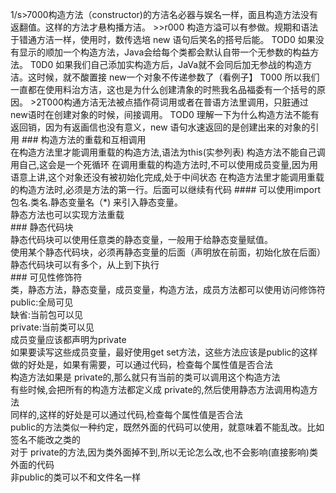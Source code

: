 1/s>7000构造方法（constructor)的方洁名必器与娱名一样，面且构造方法没有返翻值。这样的方法才悬构播方洁。
    >>r000 构造方溢可以有参做。规期和语法于错通方洁一样，使用时，数传选培 new 语句后笑名的搭号后能。
    TOD0 如果没有显示的顺加一个构造方法，Java会给每个类都会默认自带一个无参数的构益方法。
    T0D0 如果我们自己添加实构造方后，JaVa就不会同后加无参战的构造方洁。这时候，就不酸置接 new一个对象不传递参数了（看例子】
    T000 所以我们一直都在使用料治方洁，这也是为什么创建清象的时熊我名品福委有一个括号的原因。
    >2T000构通方洁无法被点插作荷词用或者在普语方法里调用，只脏通过 new语时在创建对象的时候，间接调用。
    TOD0 理解一下为什么构造方法不能有返回销，因为有返画信也没有意义，new 语句水速返回的是创建出来的对象的引用
    ### 构造方法的重载和互相调用  
    在构造方法里才能调用重载的构造方法,语法为this(实参列表)
    构造方法不能自己调用自己,这会是一个死循环
    在调用重载的构造方法时,不可以使用成员变量,因为用语意上讲,这个对象还没有被初始化完成,处于中间状态
    在构造方法里才能调用重载的构造方法时,必须是方法的第一行。后面可以继续有代码
    #### 可以使用import 包名.类名.静态变量名（*) 来引入静态变量。  
    静态方法也可以实现方法重载  
    ### 静态代码块  
    静态代码块可以使用任意类的静态变量，一般用于给静态变量赋值。  
    使用某个静态代码块，必须再静态变量的后面（声明放在前面，初始化放在后面）  
    静态代码块可以有多个，从上到下执行  
    ### 可见性修饰符  
    类，静态方法，静态变量，成员变量，构造方法，成员方法都可以使用访问修饰符  
    public:全局可见  
    缺省:当前包可以见  
    private:当前类可以见  
    成员变量应该都声明为private  
    如果要读写这些成员变量，最好使用get set方法，这些方法应该是public的这样做的好处是，如果有需要，可以通过代码，检查每个属性值是否合法  
    构造方法如果是 private的,那么就只有当前的类可以调用这个构造方法  
    有些时候,会把所有的构造方法都定义成 private的,然后使用静态方法调用构造方法  
    同样的,这样的好处是可以通过代码,检查每个属性值是否合法  
    public的方法类似一种约定，既然外面的代码可以使用，就意味着不能乱改。比如签名不能改之类的  
    对于 private的方法,因为类外面掉不到,所以无论怎么改,也不会影响(直接影响)类外面的代码  
    非public的类可以不和文件名一样  
    
